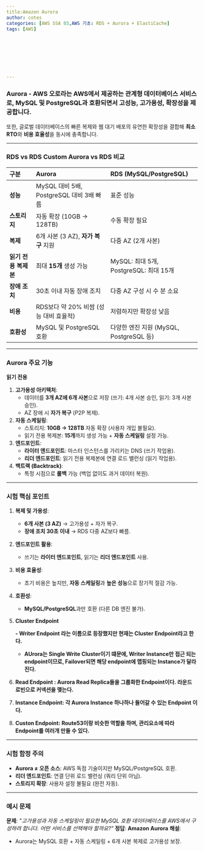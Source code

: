 ```yaml
---
title:Amazon Aurora
author: cotes   
categories: [AWS SSA 03,AWS 기초: RDS + Aurora + ElastiCache]
tags: [AWS]








---
```


### **Aurora - AWS 오로라는 AWS에서 제공하는 관계형 데이터베이스 서비스로, MySQL 및 PostgreSQL과 호환되면서 고성능, 고가용성, 확장성을 제공합니다.**

또한, 글로벌 데이터베이스의 빠른 복제와 웹 대기 배포의 유연한 확장성을 결합해 **최소 RTO**와 **비용 효율성**을 동시에 충족합니다.

------

### **RDS vs RDS Custom Aurora vs RDS 비교**

| **구분**             | **Aurora**                               | **RDS (MySQL/PostgreSQL)**              |
| :------------------- | :--------------------------------------- | :-------------------------------------- |
| **성능**             | MySQL 대비 5배, PostgreSQL 대비 3배 빠름 | 표준 성능                               |
| **스토리지**         | 자동 확장 (10GB → 128TB)                 | 수동 확장 필요                          |
| **복제**             | 6개 사본 (3 AZ), **자가 복구** 지원      | 다중 AZ (2개 사본)                      |
| **읽기 전용 복제본** | 최대 **15개** 생성 가능                  | MySQL: 최대 5개, PostgreSQL: 최대 15개  |
| **장애 조치**        | 30초 이내 자동 장애 조치                 | 다중 AZ 구성 시 수 분 소요              |
| **비용**             | RDS보다 약 20% 비쌈 (성능 대비 효율적)   | 저렴하지만 확장성 낮음                  |
| **호환성**           | MySQL 및 PostgreSQL 호환                 | 다양한 엔진 지원 (MySQL, PostgreSQL 등) |

------

### **Aurora 주요 기능**

**읽기 전용**

1. **고가용성 아키텍처**:
   - 데이터를 **3개 AZ에 6개 사본**으로 저장 (쓰기: 4개 사본 승인, 읽기: 3개 사본 승인).
   - AZ 장애 시 **자가 복구** (P2P 복제).
2. **자동 스케일링**:
   - 스토리지: **10GB → 128TB** 자동 확장 (사용자 개입 불필요).
   - 읽기 전용 복제본: **15개**까지 생성 가능 + **자동 스케일링** 설정 가능.
3. **엔드포인트**:
   - **라이터 엔드포인트**: 마스터 인스턴스를 가리키는 DNS (쓰기 작업용).
   - **리더 엔드포인트**: 읽기 전용 복제본에 연결 로드 밸런싱 (읽기 작업용).
4. **백트랙 (Backtrack)**:
   - 특정 시점으로 **롤백** 가능 (백업 없이도 과거 데이터 복원).

------

### **시험 핵심 포인트**

1. **복제 및 가용성**:
   - **6개 사본 (3 AZ)** → 고가용성 + 자가 복구.
   - **장애 조치 30초 이내** → RDS 다중 AZ보다 빠름.
2. **엔드포인트 활용**:
   - 쓰기는 **라이터 엔드포인트**, 읽기는 **리더 엔드포인트** 사용.
3. **비용 효율성**:
   - 초기 비용은 높지만, **자동 스케일링**과 **높은 성능**으로 장기적 절감 가능.
4. **호환성**:
   - **MySQL/PostgreSQL**과만 호환 (다른 DB 엔진 불가).

5. **Cluster Endpoint**

   **\- Writer Endpoint 라는 이름으로 등장했지만 현재는 Cluster Endpoint라고 한다.** 

   - **AUrora는 Single Write Cluster이기 떄문에, Writer Instance만 접근 되는 endpoint이므로, Failover되면 해당 endpoint에 맵핑되는 Instance가 달라진다.**

6. **Read Endpoint : Aurora Read Replica들을 그룹화한 Endpoint이다. 라운드 로빈으로 커넥션을 맺는다.**

7. **Instance Endpoint: 각 Aurora Instance 하나하나 들어갈 수 있는 Endpoint 이다.**

8. **Custon Endpoint: Route53이랑 비슷한 역할을 하며, 관리요소에 따라 Endpoint를 여러개 만들 수 있다.**

------

### **시험 함정 주의**

- **Aurora ≠ 오픈 소스**: AWS 독점 기술이지만 MySQL/PostgreSQL 호환.
- **리더 엔드포인트**: 연결 단위 로드 밸런싱 (쿼리 단위 아님).
- **스토리지 확장**: 사용자 설정 불필요 (완전 자동).

------

### **예시 문제**

**문제**: *"고가용성과 자동 스케일링이 필요한 MySQL 호환 데이터베이스를 AWS에서 구성하려 합니다. 어떤 서비스를 선택해야 할까요?"*
**정답**: **Amazon Aurora**
**해설**:

- Aurora는 MySQL 호환 + 자동 스케일링 + 6개 사본 복제로 고가용성 보장.
